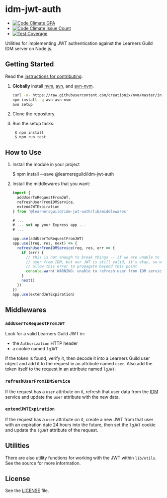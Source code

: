 # idm-jwt-auth

- [![Code Climate GPA](https://codeclimate.com/repos/579a595fecc56b007d001cac/badges/21d27f854475ab0b51d0/gpa.svg)](https://codeclimate.com/repos/579a595fecc56b007d001cac/feed)
- [![Code Climate Issue Count](https://codeclimate.com/repos/579a595fecc56b007d001cac/badges/21d27f854475ab0b51d0/issue_count.svg)](https://codeclimate.com/repos/579a595fecc56b007d001cac/feed)
- [![Test Coverage](https://codeclimate.com/repos/579a595fecc56b007d001cac/badges/21d27f854475ab0b51d0/coverage.svg)](https://codeclimate.com/repos/579a595fecc56b007d001cac/coverage)

Utilities for implementing JWT authentication against the Learners Guild IDM server on Node.js.


## Getting Started

Read the [instructions for contributing](./CONTRIBUTING.md).

1. **Globally** install [nvm][nvm], [avn][avn], and [avn-nvm][avn-nvm].

    ```bash
    curl -o- https://raw.githubusercontent.com/creationix/nvm/master/install.sh | bash
    npm install -g avn avn-nvm
    avn setup
    ```

2. Clone the repository.

3. Run the setup tasks:

        $ npm install
        $ npm run test


## How to Use

1. Install the module in your project

      $ npm install --save @learnersguild/idm-jwt-auth

2. Install the middlewares that you want:

      ```javascript
      import {
        addUserToRequestFromJWT,
        refreshUserFromIDMService,
        extendJWTExpiration
      } from '@learnersguild/idm-jwt-auth/lib/middlewares'

      # ...
      # ... set up your Express app ...
      # ...

      app.use(addUserToRequestFromJWT)
      app.use((req, res, next) => {
        refreshUserFromIDMService(req, res, err => {
          if (err) {
            // this is not enough to break things -- if we are unable to refresh the
            // user from IDM, but our JWT is still valid, it's okay, so we won't
            // allow this error to propagate beyond this point
            console.warn('WARNING: unable to refresh user from IDM service:', err)
          }
          next()
        })
      })
      app.use(extendJWTExpiration)
      ```

## Middlewares

### `addUserToRequestFromJWT`

Look for a valid Learners Guild JWT in:
- the `Authorization` HTTP header
- a cookie named `lgJWT`

If the token is found, verify it, then decode it into a Learners Guild user object and add it to the request in an attribute named `user`. Also add the token itself to the request in an attribute named `lgJWT`.

### `refreshUserFromIDMService`

If the request has a `user` attribute on it, refresh that user data from the [IDM][idm] service and update the `user` attribute with the new data.

### `extendJWTExpiration`

If the request has a `user` attribute on it, create a new JWT from that user with an expiration date 24 hours into the future, then set the `lgJWT` cookie and update the `lgJWT` attribute of the request.


## Utilities

There are also utility functions for working with the JWT within `lib/utils`. See the source for more information.


## License

See the [LICENSE](./LICENSE) file.


[idm]: https://idm.learnersguild.org
[nvm]: https://github.com/creationix/nvm
[avn]: https://github.com/wbyoung/avn
[avn-nvm]: https://github.com/wbyoung/avn-nvm
